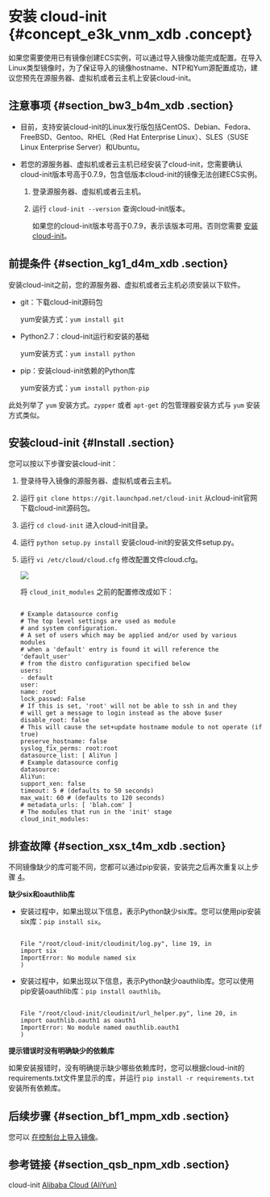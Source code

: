# 安装 cloud-init {#concept_e3k_vnm_xdb .concept}

如果您需要使用已有镜像创建ECS实例，可以通过导入镜像功能完成配置。在导入Linux类型镜像时，为了保证导入的镜像hostname、NTP和Yum源配置成功，建议您预先在源服务器、虚拟机或者云主机上安装cloud-init。

## 注意事项 {#section_bw3_b4m_xdb .section}

-   目前，支持安装cloud-init的Linux发行版包括CentOS、Debian、Fedora、FreeBSD、Gentoo、RHEL（Red Hat Enterprise Linux）、SLES（SUSE Linux Enterprise Server）和Ubuntu。

-   若您的源服务器、虚拟机或者云主机已经安装了cloud-init，您需要确认cloud-init版本号高于0.7.9，包含低版本cloud-init的镜像无法创建ECS实例。

    1.  登录源服务器、虚拟机或者云主机。
    2.  运行 `cloud-init --version` 查询cloud-init版本。

        如果您的cloud-init版本号高于0.7.9，表示该版本可用。否则您需要 [安装cloud-init](#Install)。


## 前提条件 {#section_kg1_d4m_xdb .section}

安装cloud-init之前，您的源服务器、虚拟机或者云主机必须安装以下软件。

-   git：下载cloud-init源码包

    yum安装方式：`yum install git`

-   Python2.7：cloud-init运行和安装的基础

    yum安装方式：`yum install python`

-   pip：安装cloud-init依赖的Python库

    yum安装方式：`yum install python-pip`


此处列举了 `yum` 安装方式。`zypper` 或者 `apt-get` 的包管理器安装方式与 `yum` 安装方式类似。

## 安装cloud-init {#Install .section}

您可以按以下步骤安装cloud-init：

1.  登录待导入镜像的源服务器、虚拟机或者云主机。
2.  运行 `git clone https://git.launchpad.net/cloud-init` 从cloud-init官网下载cloud-init源码包。
3.  运行 `cd cloud-init` 进入cloud-init目录。
4.  运行 `python setup.py install` 安装cloud-init的安装文件setup.py。
5.  运行 `vi /etc/cloud/cloud.cfg` 修改配置文件cloud.cfg。

    ![](http://static-aliyun-doc.oss-cn-hangzhou.aliyuncs.com/assets/img/9704/4621_zh-CN.png)

    将 `cloud_init_modules` 之前的配置修改成如下：

    ```
    
    # Example datasource config
    # The top level settings are used as module
    # and system configuration.
    # A set of users which may be applied and/or used by various modules
    # when a 'default' entry is found it will reference the 'default_user'
    # from the distro configuration specified below
    users:
    - default
    user:
    name: root
    lock_passwd: False
    # If this is set, 'root' will not be able to ssh in and they 
    # will get a message to login instead as the above $user
    disable_root: false
    # This will cause the set+update hostname module to not operate (if true)
    preserve_hostname: false
    syslog_fix_perms: root:root
    datasource_list: [ AliYun ]
    # Example datasource config
    datasource:
    AliYun:
    support_xen: false
    timeout: 5 # (defaults to 50 seconds)
    max_wait: 60 # (defaults to 120 seconds)
    # metadata_urls: [ 'blah.com' ]
    # The modules that run in the 'init' stage
    cloud_init_modules:
    ```


## 排查故障 {#section_xsx_t4m_xdb .section}

不同镜像缺少的库可能不同，您都可以通过pip安装，安装完之后再次重复以上步骤 [4](#setup.py)。

**缺少six和oauthlib库**

-   安装过程中，如果出现以下信息，表示Python缺少six库。您可以使用pip安装six库：`pip install six`。

    ```
    
    File "/root/cloud-init/cloudinit/log.py", line 19, in 
    import six
    ImportError: No module named six
    )
    ```

-   安装过程中，如果出现以下信息，表示Python缺少oauthlib库。您可以使用pip安装oauthlib库：`pip install oauthlib`。

    ```
    
    File "/root/cloud-init/cloudinit/url_helper.py", line 20, in 
    import oauthlib.oauth1 as oauth1
    ImportError: No module named oauthlib.oauth1
    )
    ```


**提示错误时没有明确缺少的依赖库**

如果安装报错时，没有明确提示缺少哪些依赖库时，您可以根据cloud-init的requirements.txt文件里显示的库，并运行 `pip install -r requirements.txt` 安装所有依赖库。

## 后续步骤 {#section_bf1_mpm_xdb .section}

您可以 [在控制台上导入镜像](cn.zh-CN/用户指南/镜像/导入镜像/在控制台上导入镜像.md#)。

## 参考链接 {#section_qsb_npm_xdb .section}

cloud-init [Alibaba Cloud \(AliYun\)](http://cloudinit.readthedocs.io/en/latest/topics/datasources/aliyun.html)

